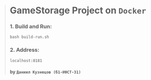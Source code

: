 > # GameStorage Project on ```Docker```
>
> ### 1. Build and Run:
> ```
> bash build-run.sh
> ```
> ### 2. Address:
> ```
> localhost:8181
> ```
> #### by ```Даниил Кузнецов (б1-ИФСТ-31)```